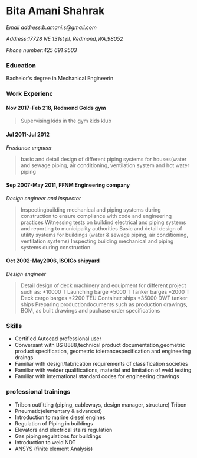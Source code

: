 # Bita Amani Shahrak


_Email address:b.amani.s@gmail.com_

_Address:17728 NE 131st pl, Redmond,WA,98052_

_Phone number:425 691 9503_


### **Education**
Bachelor's degree in Mechanical Engineerin

### **Work Experienc**
#### Nov 2017-Feb 218, Redmond Golds gym
>Supervising kids in the gym kids klub

#### Jul 2011-Jul 2012
_Freelance engneer_
>basic and detail design of different piping systems for houses(water and sewage piping, air conditioning,
ventilation system and hot water piping

#### Sep 2007-May 2011, FFNM Engineering company
_Design engineer and inspector_
>Inspectingbuilding mechanical and piping systems during construction to ensure compliance with code and engineering practices
>Witnessing tests on buildind electrical and piping systems and reporting to municipality authorities
>Basic and detail design of utility systems for buildings (water & sewage piping, air conditioning, ventilation systems)
Inspecting building mechanical and piping systems during construction

#### Oct 2002-May2006, ISOICo shipyard
_Design engineer_
>Detail design of deck machinery and equipment for different project such as:
*10000 T Launching barge
*5000 T Tanker barges
*2000 T Deck cargo barges
*2200 TEU Container ships
*35000 DWT tanker ships
>Preparing productiondocuments such as production drawings, BOM, as built drawings and puchase order specifications

### **Skills**
* Certified Autocad professional user
* Conversant with BS 8888,technical product documentation,geometric product specification,
geometric tolerancespecification and engineering draings
* Familiar with design/fabrication requirements of classification societies
* Familiar with welder qualifications, material and limitation of weld testing
* Familiar with international standard codes for engineering drawings

### **professional trainings**
* Tribon outfitting (piping, cableways, design manager, structure) Tribon
* Pneumatic(elementary & advanced) 
* Introduction to marine diesel engines
* Regulation of Piping in buildings
* Elevators and electrical stairs regulation
* Gas piping regulations for buildings
* Introduction to weld NDT
* ANSYS (finite element Analysis)
